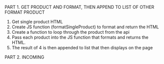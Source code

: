 PART 1. GET PRODUCT AND FORMAT, THEN APPEND TO LIST OF OTHER FORMAT PRODUCT

1. Get single product HTML
2. Create JS function (formatSingleProduct) to format and return the HTML
3. Create a function to loop through the product from the api
4. Pass each product into the JS function that formats and returns the HTML.
5. The result of 4 is then appended to list that then displays on the page

PART 2. INCOMING